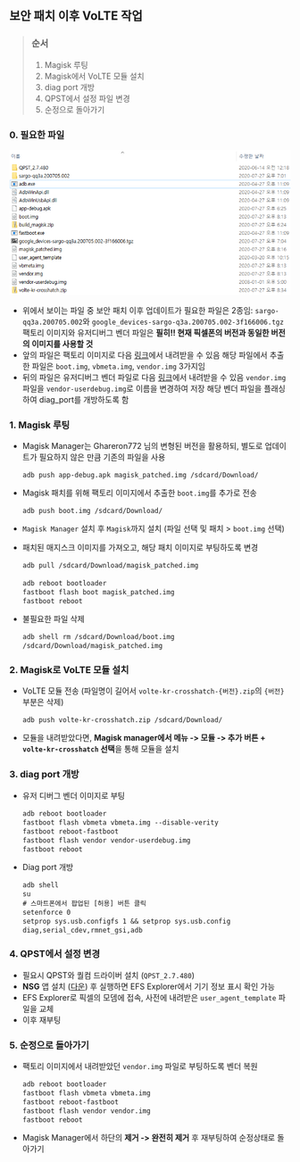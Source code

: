 ## 보안 패치 이후 VoLTE 작업

> ### 순서
>
> 1. Magisk 루팅
> 2. Magisk에서 VoLTE 모듈 설치
> 3. diag port 개방
> 4. QPST에서 설정 파일 변경
> 5. 순정으로 돌아가기

### 0. 필요한 파일

![](Files.PNG)

- 위에서 보이는 파일 중 보안 패치 이후 업데이트가 필요한 파일은 2종임: `sargo-qq3a.200705.002`와 `google_devices-sargo-q3a.200705.002-3f166006.tgz`
  팩토리 이미지와 유저디버그 벤더 파일은 **필히!! 현재 픽셀폰의 버전과 동일한 버전의 이미지를 사용할 것**
- 앞의 파일은 팩토리 이미지로 다음 [링크](https://developers.google.com/android/images#sargo)에서 내려받을 수 있음
  해당 파일에서 추출한 파일은 `boot.img`, `vbmeta.img`, `vendor.img` 3가지임
- 뒤의 파일은 유저디버그 벤더 파일로 다음 [링크](https://developers.google.com/android/drivers)에서 내려받을 수 있음
  `vendor.img` 파일을 `vendor-userdebug.img`로 이름을 변경하여 저장
  해당 벤더 파일을 플래싱하여 diag_port를 개방하도록 함

### 1. Magisk 루팅

- Magisk Manager는 Ghareron772 님의 변형된 버전을 활용하되, 별도로 업데이트가 필요하지 않은 만큼 기존의 파일을 사용

  ```shell
  adb push app-debug.apk magisk_patched.img /sdcard/Download/
  ```

- Magisk 패치를 위해 팩토리 이미지에서 추출한 `boot.img`를 추가로 전송

  ```shell
  adb push boot.img /sdcard/Download/
  ```

- `Magisk Manager` 설치 후 `Magisk`까지 설치 (파일 선택 및 패치 > `boot.img` 선택)

- 패치된 매지스크 이미지를 가져오고, 해당 패치 이미지로 부팅하도록 변경

  ```shell
  adb pull /sdcard/Download/magisk_patched.img 
  
  adb reboot bootloader
  fastboot flash boot magisk_patched.img
  fastboot reboot
  ```

- 불필요한 파일 삭제

  ```shell
  adb shell rm /sdcard/Download/boot.img /sdcard/Download/magisk_patched.img
  ```



### 2. Magisk로 VoLTE 모듈 설치

- VoLTE 모듈 전송 (파일명이 길어서 `volte-kr-crosshatch-{버전}.zip`의 `{버전}` 부분은 삭제)

  ```shell
  adb push volte-kr-crosshatch.zip /sdcard/Download/
  ```

- 모듈을 내려받았다면, **Magisk manager에서 메뉴 -> 모듈 -> 추가 버튼 + `volte-kr-crosshatch` 선택**을 통해 모듈을 설치



### 3. diag port 개방

- 유저 디버그 벤더 이미지로 부팅

  ```shell
  adb reboot bootloader
  fastboot flash vbmeta vbmeta.img --disable-verity
  fastboot reboot-fastboot
  fastboot flash vendor vendor-userdebug.img
  fastboot reboot
  ```

- Diag port 개방

  ```shell
  adb shell
  su
  # 스마트폰에서 팝업된 [허용] 버튼 클릭
  setenforce 0
  setprop sys.usb.configfs 1 && setprop sys.usb.config diag,serial_cdev,rmnet_gsi,adb
  ```



### 4. QPST에서 설정 변경

- 필요시 QPST와 퀄컴 드라이버 설치 (`QPST_2.7.480`)
- **NSG** 앱 설치 ([다운](https://play.google.com/store/apps/details?id=com.qtrun.QuickTest)) 후 실행하면 EFS Explorer에서 기기 정보 표시 확인 가능
- EFS Explorer로 픽셀의 모뎀에 접속, 사전에 내려받은 `user_agent_template` 파일을 교체
- 이후 재부팅



### 5. 순정으로 돌아가기

- 팩토리 이미지에서 내려받았던 `vendor.img` 파일로 부팅하도록 벤더 복원

  ```shell
  adb reboot bootloader
  fastboot flash vbmeta vbmeta.img
  fastboot reboot-fastboot
  fastboot flash vendor vendor.img
  fastboot reboot
  ```

- Magisk Manager에서 하단의 **제거 -> 완전히 제거** 후 재부팅하여 순정상태로 돌아가기